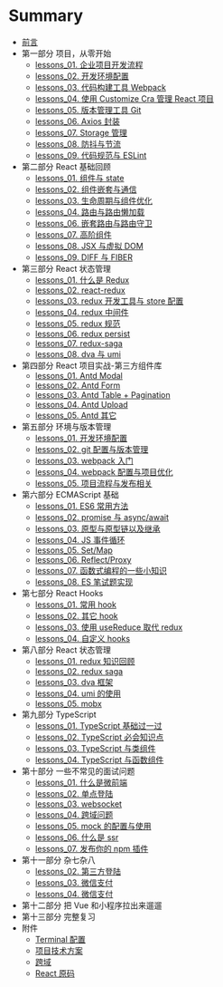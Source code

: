 # Summary

- [前言](README.md)
- 第一部分 项目，从零开始
  - [lessons_01. 企业项目开发流程](unit_01/project_procedures.md)
  - [lessons_02. 开发环境配置](unit_01/operating_environment.md)
  - [lessons_03. 代码构建工具 Webpack](unit_01/webpack.md)
  - [lessons_04. 使用 Customize Cra 管理 React 项目](unit_01/customize-cra.md)
  - [lessons_05. 版本管理工具 Git](unit_01/git.md)
  - [lessons_06. Axios 封装](unit_01/axios_package.md)
  - [lessons_07. Storage 管理](unit_01/storage_package.md)
  - [lessons_08. 防抖与节流](unit_01/utils_package.md)
  - [lessons_09. 代码规范与 ESLint](unit_01/eslint.md)
- 第二部分 React 基础回顾
  - [lessons_01. 组件与 state](unit_02/component_state.md)
  - [lessons_02. 组件嵌套与通信](unit_02/communication.md)
  - [lessons_03. 生命周期与组件优化](unit_02/life_cycle.md)
  - [lessons_04. 路由与路由懒加载](unit_02/route_manage.md)
  - [lessons_06. 嵌套路由与路由守卫](unit_02/route_auth.md)
  - [lessons_07. 高阶组件](unit_02/hoc.md)
  - [lessons_08. JSX 与虚拟 DOM](unit_02/dom_jsx.md)
  - [lessons_09. DIFF 与 FIBER](unit_02/diff_fiber.md)
- 第三部分 React 状态管理
  - [lessons_01. 什么是 Redux](unit_03/redux.md)
  - [lessons_02. react-redux](unit_03/react-redux.md)
  - [lessons_03. redux 开发工具与 store 配置](unit_03/set_config.md)
  - [lessons_04. redux 中间件](unit_03/lessons_04.md)
  - [lessons_05. redux 规范](unit_03/lessons_05.md)
  - [lessons_06. redux persist](unit_03/lessons_06.md)
  - [lessons_07. redux-saga](unit_03/redux_saga.md)
  - [lessons_08. dva 与 umi](unit_03/dva_umi.md)
- 第四部分 React 项目实战-第三方组件库
  - [lessons_01. Antd Modal](unit_04/lessons_01.md)
  - [lessons_02. Antd Form](unit_04/lessons_02.md)
  - [lessons_03. Antd Table + Pagination](unit_04/lessons_03.md)
  - [lessons_04. Antd Upload](unit_04/lessons_04.md)
  - [lessons_05. Antd 其它](unit_04/lessons_05.md)
- 第五部分 环境与版本管理
  - [lessons_01. 开发环境配置](unit_05/lessons_01.md)
  - [lessons_02. git 配置与版本管理](unit_05/lessons_02.md)
  - [lessons_03. webpack 入门](unit_05/lessons_03.md)
  - [lessons_04. webpack 配置与项目优化](unit_05/lessons_04.md)
  - [lessons_05. 项目流程与发布相关](unit_05/lessons_05.md)
- 第六部分 ECMAScript 基础
  - [lessons_01. ES6 常用方法](unit_06/lessons_01.md)
  - [lessons_02. promise 与 async/await](unit_06/lessons_03.md)
  - [lessons_03. 原型与原型链以及继承](unit_06/lessons_07.md)
  - [lessons_04. JS 事件循环](unit_06/lessons_09.md)
  - [lessons_05. Set/Map](unit_06/lessons_04.md)
  - [lessons_06. Reflect/Proxy](unit_06/lessons_05.md)
  - [lessons_07. 函数式编程的一些小知识](unit_06/lessons_02.md)
  - [lessons_08. ES 笔试题实现](unit_06/lessons_06.md)
- 第七部分 React Hooks
  - [lessons_01. 常用 hook](unit_07/lessons_01.md)
  - [lessons_02. 其它 hook](unit_07/lessons_02.md)
  - [lessons_03. 使用 useReduce 取代 redux](unit_07/lessons_04.md)
  - [lessons_04. 自定义 hooks](unit_07/lessons_03.md)
- 第八部分 React 状态管理
  - [lessons_01. redux 知识回顾](unit_08/lessons_05.md)
  - [lessons_02. redux saga](unit_08/lessons_01.md)
  - [lessons_03. dva 框架](unit_08/lessons_02.md)
  - [lessons_04. umi 的使用](unit_08/lessons_03.md)
  - [lessons_05. mobx](unit_08/lessons_04.md)
- 第九部分 TypeScript
  - [lessons_01. TypeScript 基础过一过](unit_09/lessons_01.md)
  - [lessons_02. TypeScript 必会知识点](unit_09/lessons_02.md)
  - [lessons_03. TypeScript 与类组件](unit_09/lessons_03.md)
  - [lessons_04. TypeScript 与函数组件](unit_09/lessons_04.md)
- 第十部分 一些不常见的面试问题
  - [lessons_01. 什么是微前端](unit_10/micro_frontend.md)
  - [lessons_02. 单点登陆](unit_10/single_sign_on.md)
  - [lessons_03. websocket](unit_10/websocket.md)
  - [lessons_04. 跨域问题](unit_10/cross_domain.md)
  - [lessons_05. mock 的配置与使用](unit_10/use_mock.md)
  - [lessons_06. 什么是 ssr](unit_10/server_side_render.md)
  - [lessons_07. 发布你的 npm 插件](unit_10/npm_publish.md)
- 第十一部分 杂七杂八
  - [lessons_02. 第三方登陆](unit_10/lessons_02.md)
  - [lessons_03. 微信支付](unit_10/lessons_03.md)
  - [lessons_04. 微信支付](unit_10/lessons_03.md)
- 第十二部分 把 Vue 和小程序拉出来遛遛
- 第十三部分 完整复习
- 附件
  - [Terminal 配置](enclusore/install-iterm.md)
  - [项目技术方案](enclusore/tech-scheme.md)
  - [跨域](enclusore/cross-domin.md)
  - [React 原码](enclusore/react-source.md)
